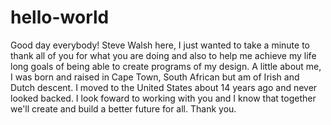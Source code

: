 # hello-world
Good day everybody! Steve Walsh here, I just wanted to take a minute to thank all of you for what you are doing and also to help me achieve my life long goals of being able to create programs of my design. 
A little about me, I was born and raised in Cape Town, South African but am of Irish and Dutch descent. I moved to the United States about 14 years ago and never looked backed.
I look foward to working with you and I know that together we'll create and build a better future for all.
Thank you.
